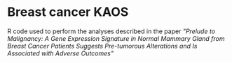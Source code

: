 # Breast cancer KAOS
R code used to perform the analyses described in the paper *"Prelude to Malignancy: A Gene Expression Signature in Normal Mammary Gland from Breast Cancer Patients Suggests Pre-tumorous Alterations and Is Associated with Adverse Outcomes"*
